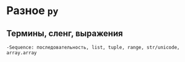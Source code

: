 # Разное `py`

## Термины, сленг, выражения
    -Sequence: последовательность, list, tuple, range, str/unicode, array.array
